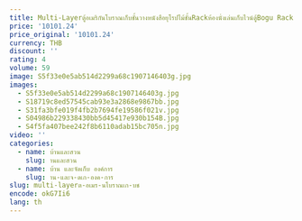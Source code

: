 ```yaml
---
title: Multi-Layerตู้อเมริกันโบราณเก็บชั้นวางหนังสือยุโรปไม้ชั้นRackห้องนั่งเล่นเก็บไวน์ตู้Bogu Rack
price: '10101.24'
price_original: '10101.24'
currency: THB
discount: ''
rating: 4
volume: 59
image: S5f33e0e5ab514d2299a68c1907146403g.jpg
images:
  - S5f33e0e5ab514d2299a68c1907146403g.jpg
  - S18719c8ed57545cab93e3a2868e9867bb.jpg
  - S31fa3bfe019f4fb2b7694fe19586f021v.jpg
  - S04986b229338430bb5d45417e930b154B.jpg
  - S4f5fa407bee242f8b6110adab15bc705n.jpg
video: ''
categories:
  - name: บ้านและสวน
    slug: านและสวน
  - name: บ้าน และจัดเก็บ องค์การ
    slug: าน-และจ-ดเก-องค-การ
slug: multi-layerต-อเมร-นโบราณเก-บช
encode: okG7Ii6
lang: th
---
```

  